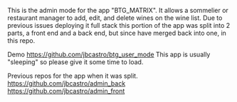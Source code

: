 This is the admin mode for the app "BTG_MATRIX". It allows a sommelier or restaurant manager to add, edit, and delete wines on the wine list. Due to previous issues deploying it full stack this portion of the app was split into 2 parts, a front end and a back end, but since have merged back into one, in this repo.

Demo https://github.com/jbcastro/btg_user_mode This app is usually "sleeping" so please give it some time to load.

Previous repos for the app when it was split.
https://github.com/jbcastro/admin_back
https://github.com/jbcastro/admin_front
